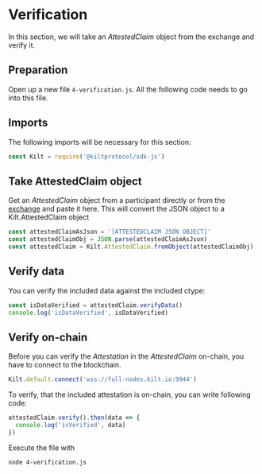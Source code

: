 # Verification

In this section, we will take an *AttestedClaim* object from the exchange and verify it.

## Preparation
Open up a new file `4-verification.js`.
All the following code needs to go into this file.

## Imports
The following imports will be necessary for this section:
```javascript
const Kilt = require('@kiltprotocol/sdk-js')
```

## Take AttestedClaim object
Get an *AttestedClaim* object from a participant directly or from the [exchange](https://hackmd.io/c6OBNgWWR8yWJhMj7WICUA?edit) and paste it here.
This will convert the JSON object to a Kilt.AttestedClaim object
```javascript
const attestedClaimAsJson = '[ATTESTEDCLAIM JSON OBJECT]'
const attestedClaimObj = JSON.parse(attestedClaimAsJson)
const attestedClaim = Kilt.AttestedClaim.fromObject(attestedClaimObj)
```

## Verify data
You can verify the included data against the included ctype:
```javascript
const isDataVerified = attestedClaim.verifyData()
console.log('isDataVerified', isDataVerified)
```

## Verify on-chain
Before you can verify the *Attestation* in the *AttestedClaim* on-chain, you have to connect to the blockchain.
```javascript
Kilt.default.connect('wss://full-nodes.kilt.io:9944')
```

To verify, that the included attestation is on-chain, you can write following code:
```javascript
attestedClaim.verify().then(data => {
  console.log('isVerified', data)
})
```

Execute the file with
```bash
node 4-verification.js
```
